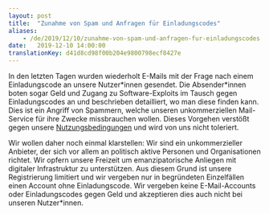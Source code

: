 ```yaml
---
layout: post
title:  "Zunahme von Spam und Anfragen für Einladungscodes"
aliases:
    - /de/2019/12/10/zunahme-von-spam-und-anfragen-fur-einladungscodes.html
date:   2019-12-10 14:00:00
translationKey: d41d8cd98f00b204e9800798ecf8427e
---
```


In den letzten Tagen wurden wiederholt E-Mails mit der Frage nach einem Einladungscode an unsere Nutzer\*innen gesendet.
Die Absender\*innen boten sogar Geld und Zugang zu Software-Exploits im Tausch gegen Einladungscodes an und beschrieben detailliert, wo man diese finden kann.
Dies ist ein Angriff von Spammern, welche unseren unkommerziellen Mail-Service für ihre Zwecke missbrauchen wollen.
Dieses Vorgehen verstößt gegen unsere [Nutzungsbedingungen](/tos.html) und wird von uns nicht toleriert.

Wir  wollen daher noch einmal klarstellen:
Wir sind ein unkommerzieller Anbieter, der sich vor allem an politisch aktive Personen und Organisationen richtet.
Wir opfern unsere Freizeit um emanzipatorische Anliegen mit digitaler Infrastruktur zu unterstützen.
Aus diesem Grund ist unsere Registrierung limitiert und wir vergeben nur in begründeten Einzelfällen einen Account ohne Einladungscode.
Wir vergeben keine E-Mail-Accounts oder Einladungscodes gegen Geld und akzeptieren dies auch nicht bei unseren Nutzer\*innen.
